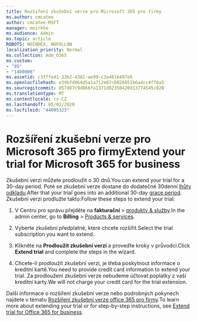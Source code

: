 ```yaml
---
title: Rozšíření zkušební verze pro Microsoft 365 pro firmy
ms.author: cmcatee
author: cmcatee-MSFT
manager: mnirkhe
ms.audience: Admin
ms.topic: article
ROBOTS: NOINDEX, NOFOLLOW
localization_priority: Normal
ms.collection: Adm_O365
ms.custom:
- "95"
- "1400006"
ms.assetid: c3fffed1-33b2-4382-ae99-c3a4816497e6
ms.openlocfilehash: e39bfd064d5a1a712e87cb026851b6a4cc4ff8a5
ms.sourcegitcommit: 057d87c9d866fa1371d02350420d13774545c028
ms.translationtype: MT
ms.contentlocale: cs-CZ
ms.lasthandoff: 05/02/2020
ms.locfileid: "44005323"
---
```

# <a name="extend-your-trial-for-microsoft-365-for-business"></a><span data-ttu-id="9fa79-102">Rozšíření zkušební verze pro Microsoft 365 pro firmy</span><span class="sxs-lookup"><span data-stu-id="9fa79-102">Extend your trial for Microsoft 365 for business</span></span>

<span data-ttu-id="9fa79-103">Zkušební verzi můžete prodloužit o 30 dnů.</span><span class="sxs-lookup"><span data-stu-id="9fa79-103">You can extend your trial for a 30-day period.</span></span> <span data-ttu-id="9fa79-104">Poté se zkušební verze dostane do dodatečné 30denní [lhůty odkladu](https://docs.microsoft.com/alchemyinsights/grace-period-for-microsoft-365-free-trial).</span><span class="sxs-lookup"><span data-stu-id="9fa79-104">After that your trial goes into an additional 30-day [grace period](https://docs.microsoft.com/alchemyinsights/grace-period-for-microsoft-365-free-trial).</span></span> <span data-ttu-id="9fa79-105">Zkušební verzi prodlužte takto:</span><span class="sxs-lookup"><span data-stu-id="9fa79-105">Follow these steps to extend your trial:</span></span>
  
1. <span data-ttu-id="9fa79-106">V Centru pro správu přejděte na **fakturační** \> [produkty & služby](https://portal.office.com/adminportal/home#/subscriptions).</span><span class="sxs-lookup"><span data-stu-id="9fa79-106">In the admin center, go to **Billing** \> [Products & services](https://portal.office.com/adminportal/home#/subscriptions).</span></span>

2. <span data-ttu-id="9fa79-107">Vyberte zkušební předplatné, které chcete rozšířit.</span><span class="sxs-lookup"><span data-stu-id="9fa79-107">Select the trial subscription you want to extend.</span></span>

3. <span data-ttu-id="9fa79-108">Klikněte na **Prodloužit zkušební verzi** a proveďte kroky v průvodci.</span><span class="sxs-lookup"><span data-stu-id="9fa79-108">Click **Extend trial** and complete the steps in the wizard.</span></span>

4. <span data-ttu-id="9fa79-109">Chcete-li prodloužit zkušební verzi, je třeba poskytnout informace o kreditní kartě.</span><span class="sxs-lookup"><span data-stu-id="9fa79-109">You need to provide credit card information to extend your trial.</span></span> <span data-ttu-id="9fa79-110">Za prodloužení zkušební verze nebudeme účtovat poplatky z vaší kreditní karty.</span><span class="sxs-lookup"><span data-stu-id="9fa79-110">We will not charge your credit card for the trial extension.</span></span>

<span data-ttu-id="9fa79-111">Další informace o rozšíření zkušební verze nebo podrobných pokynech najdete v tématu [Rozšíření zkušební verze office 365 pro firmy](https://docs.microsoft.com/microsoft-365/commerce/extend-your-trial).</span><span class="sxs-lookup"><span data-stu-id="9fa79-111">To learn more about extending your trial or for step-by-step instructions, see [Extend trial for Office 365 for business](https://docs.microsoft.com/microsoft-365/commerce/extend-your-trial).</span></span>
